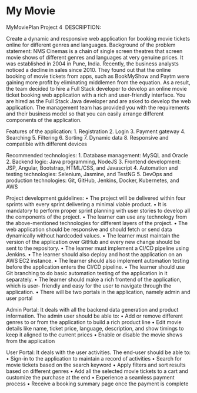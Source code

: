 # My Movie 


MyMoviePlan
Project 4 
DESCRIPTION:



Create a dynamic and responsive web application for booking movie tickets online for different genres and languages.
Background of the problem statement:
NMS Cinemas is a chain of single screen theatres that screen movie shows of different genres and languages at very genuine prices. It was established in 2004 in Pune, India. Recently, the business analysts noticed a decline in sales since 2010. They found out that the online booking of movie tickets from apps, such as BookMyShow and Paytm were gaining more profit by eliminating middlemen from the equation. As a result, the team decided to hire a Full Stack developer to develop an online movie ticket booking web application with a rich and user-friendly interface.
You are hired as the Full Stack Java developer and are asked to develop the web application. The management team has provided you with the requirements and their business model so that you can easily arrange different components of the application.



Features of the application:
    1. Registration
    2. Login
    3. Payment gateway
    4. Searching
    5. Filtering
    6. Sorting
    7. Dynamic data
    8. Responsive and compatible with different devices
    
    
    
Recommended technologies:
    1. Database management: MySQL and Oracle
    2. Backend logic: Java programming, NodeJS
    3. Frontend development: JSP, Angular, Bootstrap, HTML/CSS, and Javascript
    4. Automation and testing technologies: Selenium, Jasmine, and TestNG
    5. DevOps and production technologies: Git, GitHub, Jenkins, Docker, Kubernetes, and AWS
    
    
    
Project development guidelines:
    • The project will be delivered within four sprints with every sprint delivering a minimal viable product.
    • It is mandatory to perform proper sprint planning with user stories to develop all the components of the project.
    • The learner can use any technology from the above-mentioned technologies for different layers of the project.
    • The web application should be responsive and should fetch or send data dynamically without hardcoded values.
    • The learner must maintain the version of the application over GitHub and every new change should be sent to the repository.
    • The learner must implement a CI/CD pipeline using Jenkins.
    • The learner should also deploy and host the application on an AWS EC2 instance.
    • The learner should also implement automation testing before the application enters the CI/CD pipeline.
    • The learner should use Git branching to do basic automation testing of the application in it separately.
    • The learner should make a rich frontend of the application, which is user- friendly and easy for the user to navigate through the application.
    • There will be two portals in the application, namely admin and user portal
    
    
    
Admin Portal:
It deals with all the backend data generation and product information. The admin user should be able to:
    • Add or remove different genres to or from the application to build a rich product line
    • Edit movie details like name, ticket price, language, description, and show timings to keep it aligned to the current prices
    • Enable or disable the movie shows from the application
    
    
    
User Portal:
It deals with the user activities. The end-user should be able to:
    • Sign-in to the application to maintain a record of activities
    • Search for movie tickets based on the search keyword
    • Apply filters and sort results based on different genres
    • Add all the selected movie tickets to a cart and customize the purchase at the end
    • Experience a seamless payment process
    • Receive a booking summary page once the payment is complete
 
